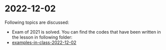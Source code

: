 # 2022-12-02

Following topics are discussed: 

- Exam of 2021 is solved. 
You can find the codes that have been written in the lesson in following folder:
 - [examples-in-class-2022-12-02](examples-in-class-2022-12-02)



